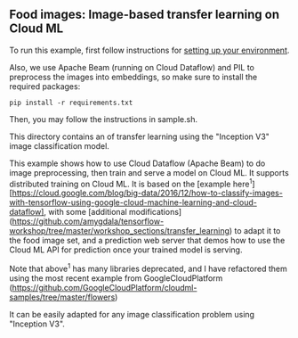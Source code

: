 Food images: Image-based transfer learning on Cloud ML
--------------------------------------------------

To run this example, first follow instructions for [setting up your environment](https://cloud.google.com/ml/docs/how-tos/getting-set-up).

Also, we use Apache Beam (running on Cloud Dataflow) and PIL to preprocess the images into embeddings, so make sure to install the required packages:
```
pip install -r requirements.txt
```

Then, you may follow the instructions in sample.sh.

This directory contains an of transfer learning using the "Inception V3" image classification model.

This example shows how to use Cloud Dataflow (Apache Beam) to do image preprocessing, then train and serve a model on Cloud ML. It supports distributed training on Cloud ML. It is based on the [example here<sup>1</sup>] [https://cloud.google.com/blog/big-data/2016/12/how-to-classify-images-with-tensorflow-using-google-cloud-machine-learning-and-cloud-dataflow], with some [additional modifications] (https://github.com/amygdala/tensorflow-workshop/tree/master/workshop_sections/transfer_learning) to adapt it to the food image set, and a prediction web server that demos how to use the Cloud ML API for prediction once your trained model is serving.

Note that above<sup>1</sup> has many libraries deprecated, and I have refactored them using the most recent example from GoogleCloudPlatform (https://github.com/GoogleCloudPlatform/cloudml-samples/tree/master/flowers)

It can be easily adapted for any image classification problem using "Inception V3".
